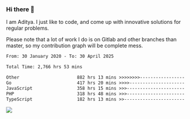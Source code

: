### Hi there 👋

I am Aditya. I just like to code, and come up with innovative solutions for regular problems.

Please note that a lot of work I do is on Gitlab and other branches than master, so my contribution graph will be complete mess.

<!--START_SECTION:waka-->

```txt
From: 30 January 2020 - To: 30 April 2025

Total Time: 2,766 hrs 53 mins

Other                      882 hrs 13 mins >>>>>>>>-----------------   31.89 %
Go                         417 hrs 20 mins >>>>---------------------   15.08 %
JavaScript                 358 hrs 15 mins >>>----------------------   12.95 %
PHP                        318 hrs 48 mins >>>----------------------   11.52 %
TypeScript                 182 hrs 13 mins >>-----------------------   06.59 %
```

<!--END_SECTION:waka-->

![](https://komarev.com/ghpvc/?username=BrainBuzzer)
